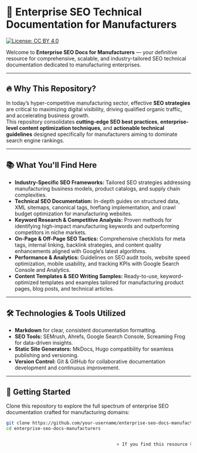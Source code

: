 # 🚀 Enterprise SEO Technical Documentation for Manufacturers

[![License: CC BY 4.0](https://img.shields.io/badge/License-CC%20BY%204.0-lightgrey.svg)](https://creativecommons.org/licenses/by/4.0/)

Welcome to **Enterprise SEO Docs for Manufacturers** — your definitive resource for comprehensive, scalable, and industry-tailored SEO technical documentation dedicated to manufacturing enterprises.

---

## 🔥 Why This Repository?

In today’s hyper-competitive manufacturing sector, effective **SEO strategies** are critical to maximizing digital visibility, driving qualified organic traffic, and accelerating business growth.  
This repository consolidates **cutting-edge SEO best practices**, **enterprise-level content optimization techniques**, and **actionable technical guidelines** designed specifically for manufacturers aiming to dominate search engine rankings.

---

## 📚 What You'll Find Here

- **Industry-Specific SEO Frameworks:** Tailored SEO strategies addressing manufacturing business models, product catalogs, and supply chain complexities.  
- **Technical SEO Documentation:** In-depth guides on structured data, XML sitemaps, canonical tags, hreflang implementation, and crawl budget optimization for manufacturing websites.  
- **Keyword Research & Competitive Analysis:** Proven methods for identifying high-impact manufacturing keywords and outperforming competitors in niche markets.  
- **On-Page & Off-Page SEO Tactics:** Comprehensive checklists for meta tags, internal linking, backlink strategies, and content quality enhancements aligned with Google’s latest algorithms.  
- **Performance & Analytics:** Guidelines on SEO audit tools, website speed optimization, mobile usability, and tracking KPIs with Google Search Console and Analytics.  
- **Content Templates & SEO Writing Samples:** Ready-to-use, keyword-optimized templates and examples tailored for manufacturing product pages, blog posts, and technical articles.  

---

## 🛠️ Technologies & Tools Utilized

- **Markdown** for clear, consistent documentation formatting.  
- **SEO Tools:** SEMrush, Ahrefs, Google Search Console, Screaming Frog for data-driven insights.  
- **Static Site Generators:** MkDocs, Hugo compatibility for seamless publishing and versioning.  
- **Version Control:** Git & GitHub for collaborative documentation development and continuous improvement.

---

## 🚀 Getting Started

Clone this repository to explore the full spectrum of enterprise SEO documentation crafted for manufacturing domains:

```bash
git clone https://github.com/your-username/enterprise-seo-docs-manufacturers.git
cd enterprise-seo-docs-manufacturers


                                          ⭐️ If you find this resource helpful, please give it a star and consider sharing it with others who may benefit.

